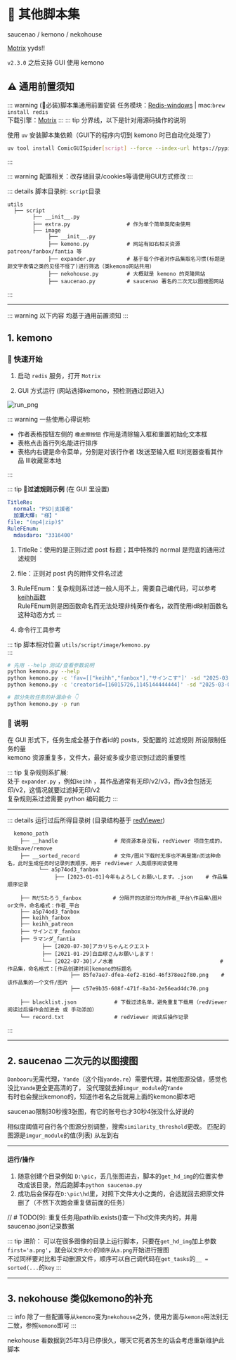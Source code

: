 
# 🚧 其他脚本集

saucenao / kemono / nekohouse  

[Motrix](https://github.com/agalwood/Motrix) yyds!!  

`v2.3.0` 之后支持 GUI 使用 kemono  

## ⚠️ 通用前置须知

::: warning (🔔必装)脚本集通用前置安装
任务模块：[Redis-windows](https://github.com/redis-windows/redis-windows/releases) | mac:`brew install redis`  
下载引擎：[Motrix](https://github.com/agalwood/Motrix/releases)
:::
::: tip 分界线，以下是针对用源码操作的说明

使用 `uv` 安装脚本集依赖（GUI下的程序内切到 kemono 时已自动化处理了）
```bash
uv tool install ComicGUISpider[script] --force --index-url https://pypi.tuna.tsinghua.edu.cn/simple
```
:::

::: warning 配置相关：改存储目录/cookies等请使用GUI方式修改
:::

::: details 脚本目录树: `script`目录
```shell
utils
  ├── script
        ├── __init__.py
        ├── extra.py                  # 作为单个简单类爬虫使用
        ├── image  
             ├── __init__.py  
             ├── kemono.py            # 网站有如右相关资源 patreon/fanbox/fantia 等
             ├── expander.py          # 基于每个作者对作品集取名习惯(标题是颜文字表情之类的见怪不怪了)进行筛选（类kemono网站共用）
             ├── nekohouse.py         # 大概就是 kemono 的克隆网站
             ├── saucenao.py          # saucenao 著名的二次元以图搜图网站
```
:::

---
::: warning 以下内容 均基于通用前置须知
:::

## 1. kemono

### 🚀 快速开始

1. 启动 `redis` 服务，打开 `Motrix`

2. GUI 方式运行 (网站选择kemono，预检测通过即进入)

![run_png](../assets/img/feat/scriptTool.png)

::: warning 一些使用心得说明:

- 作者表格按钮左侧的 `橡皮擦按钮` 作用是清除输入框和重置初始化文本框
- 表格点击首行列名能进行排序
- 表格内右键是命令菜单，分别是对该行作者 Ⅰ发送至输入框 Ⅱ浏览器查看其作品 Ⅲ收藏至本地

:::

::: tip 📏**过滤规则示例** (在 GUI 里设置)
```yaml
TitleRe:
  normal: "PSD|支援者"
  加瀬大輝: "様】"
file: "(mp4|zip)$"
RuleFEnum:
  mdasdaro: "3316400"
```
1. TitleRe：使用的是正则过滤 post 标题；其中特殊的 normal 是兜底的通用过滤规则
2. file：正则对 post 内的附件文件名过滤
3. RuleFEnum：复杂规则系过滤一般人用不上，需要自己编代码，可以参考 [keihh函数](https://github.com/jasoneri/ComicGUISpider/blob/GUI/utils/script/image/expander.py)  
RuleFEnum则是因函数命名而无法处理非纯英作者名，故而使用id映射函数名这种动态方式
:::

3. 命令行工具参考

::: tip 脚本相对位置 `utils/script/image/kemono.py`  
:::

```bash
# 先用 --help 测试/查看参数说明
python kemono.py --help
python kemono.py -c 'fav=[["keihh","fanbox"],"サインこす"]' -sd "2025-03-01"  -ed "2025-05-01"
python kemono.py -c 'creatorid=[16015726,1145144444444]' -sd "2025-03-01"

# 部分失败任务的补漏命令 👇
python kemono.py -p run
```

### 📒 说明

在 GUI 形式下，任务生成全基于作者id的 posts，受配置的 过滤规则 所设限制任务的量  
kemono 资源重复多，文件大，最好或多或少意识到过滤的重要性  

::: tip 复杂规则系扩展:  
处于 `expander.py` ，例如`keihh`
，其作品通常有无印/v2/v3，而v3会包括无印/v2，这情况就要过滤掉无印/v2  
复杂规则系过滤需要 python 编码能力
:::

---

::: details 运行过后所得目录树 (目录结构基于 [redViewer](https://github.com/jasoneri/redViewer))
```shell
  kemono_path
    ├── __handle                  # 爬资源本身没有，redViewer 项目生成的，处理save/remove
    ├── __sorted_record           # 文件/图片下载时无序也不再是第n页这种命名，此时生成任务时记录列表顺序，用于 redViewer 人类顺序阅读使用
          └── a5p74od3_fanbox
               ├── [2023-01-01]今年もよろしくお願いします。.json    # 作品集顺序记录
    
    ├── MだSたろう_fanbox          # 分隔开的这部分均为作者_平台\作品集\图片or文件，命名格式：作者_平台
    ├── a5p74od3_fanbox
    ├── keihh_fanbox
    ├── keihh_patreon
    ├── サインこす_fanbox
    ├── ラマンダ_fantia
           ├── [2020-07-30]アカリちゃんとクエスト
           ├── [2021-01-29]白血球さんお願いします！
           └── [2022-07-30]ノノ水着                                  # 作品集，命名格式：[作品创建时间]kemono的标题名
                    ├── 85fe7ae7-dfea-4ef2-816d-46f378ee2f80.png    # 该作品集的一个文件/图片
                    ├── c57e9b35-608f-471f-8a34-2e56ead4dc70.png
    
    ├── blacklist.json            # 下载过滤名单，避免重复下载用（redViewer阅读过后操作会加进去 或 手动添加）
    └── record.txt                # redViewer 阅读后操作记录
```
:::

---

## 2. saucenao 二次元的以图搜图

`Danbooru`无需代理，`Yande`（这个指`yande.re`）需要代理，其他图源没做，感觉也没比`Yande`更全更高清的了，
没代理就去掉`imgur_module`的`Yande`<br>
有时也会搜出kemono的，知道作者名之后就用上面的kemono脚本吧

saucenao限制30秒搜3张图，有它的账号也才30秒4张没什么好说的

相似度阈值可自行各个图源分别调整，搜索`similarity_threshold`更改。 匹配的图源是`imgur_module`的值(列表) 从左到右

---

#### 运行/操作

1. 随意创建个目录例如 `D:\pic`，丢几张图进去，脚本的`get_hd_img`的位置实参改成该目录，然后跑脚本`python saucenao.py`
2. 成功后会保存在`D:\pic\hd`里，对照下文件大小之类的，合适就回去把原文件删了（不然下次跑会重复做前面的任务）

// # TODO[9]: 重复任务用pathlib.exists()查一下hd文件夹内的，并用saucenao.json记录数据

::: tip 进阶：
可以在很多图像的目录上运行脚本，只要在`get_hd_img`加上参数`first='a.png'`，就会以`文件大小`的`顺序`从`a.png`开始进行搜图  
不过同样要对比和手动删源文件，顺序可以自己调代码在`get_tasks`的`__ = sorted(...`的`key`
:::

---

## 3. nekohouse 类似kemono的补充

::: info 除了一些配置等从`kemono`变为`nekohouse`之外，使用方面与`kemono`用法别无二致，参照`kemono`即可
:::

nekohouse 看数据到25年3月已停很久，哪天它死者苏生的话会考虑重新维护此脚本

